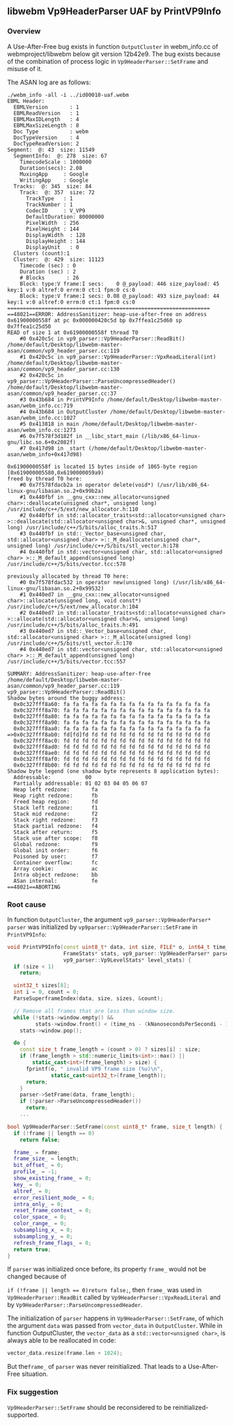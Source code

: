 ## libwebm Vp9HeaderParser UAF by PrintVP9Info

### Overview

A Use-After-Free bug exists in function `OutputCluster` in webm_info.cc of webmproject/libwebm below git version 12b42e9. The bug exists because of the combination of  process logic in `Vp9HeaderParser::SetFrame` and misuse of it.

The ASAN log are as follows:

```
./webm_info -all -i ../id00010-uaf.webm 
EBML Header:
  EBMLVersion       : 1
  EBMLReadVersion   : 1
  EBMLMaxIDLength   : 4
  EBMLMaxSizeLength : 8
  Doc Type          : webm
  DocTypeVersion    : 4
  DocTypeReadVersion: 2
Segment:  @: 43  size: 11549
  SegmentInfo:  @: 278  size: 67
    TimecodeScale : 1000000 
    Duration(secs): 2.08
    MuxingApp     : Google
    WritingApp    : Google
  Tracks:  @: 345  size: 84
    Track:  @: 357  size: 72
      TrackType   : 1
      TrackNumber : 1
      CodecID     : V_VP9
      DefaultDuration: 80000000
      PixelWidth  : 256
      PixelHeight : 144
      DisplayWidth  : 128
      DisplayHeight : 144
      DisplayUnit   : 0
  Clusters (count):1
  Cluster:  @: 429  size: 11123
    Timecode (sec) : 0
    Duration (sec) : 2
    # Blocks       : 26
    Block: type:V frame:I secs:    0 @_payload: 446 size_payload: 45 key:1 v:0 altref:0 errm:0 ct:1 fpm:0 cs:0
    Block: type:V frame:I secs: 0.08 @_payload: 493 size_payload: 44 key:1 v:0 altref:0 errm:0 ct:1 fpm:0 cs:0
=================================================================
==48021==ERROR: AddressSanitizer: heap-use-after-free on address 0x61900000558f at pc 0x000000420c5d bp 0x7ffea1c25d60 sp 0x7ffea1c25d50
READ of size 1 at 0x61900000558f thread T0
    #0 0x420c5c in vp9_parser::Vp9HeaderParser::ReadBit() /home/default/Desktop/libwebm-master-asan/common/vp9_header_parser.cc:119
    #1 0x420c5c in vp9_parser::Vp9HeaderParser::VpxReadLiteral(int) /home/default/Desktop/libwebm-master-asan/common/vp9_header_parser.cc:130
    #2 0x420c5c in vp9_parser::Vp9HeaderParser::ParseUncompressedHeader() /home/default/Desktop/libwebm-master-asan/common/vp9_header_parser.cc:37
    #3 0x43b684 in PrintVP9Info /home/default/Desktop/libwebm-master-asan/webm_info.cc:719
    #4 0x43b684 in OutputCluster /home/default/Desktop/libwebm-master-asan/webm_info.cc:1027
    #5 0x413818 in main /home/default/Desktop/libwebm-master-asan/webm_info.cc:1273
    #6 0x7f578f3d182f in __libc_start_main (/lib/x86_64-linux-gnu/libc.so.6+0x2082f)
    #7 0x417d98 in _start (/home/default/Desktop/libwebm-master-asan/webm_info+0x417d98)

0x61900000558f is located 15 bytes inside of 1065-byte region [0x619000005580,0x6190000059a9)
freed by thread T0 here:
    #0 0x7f578fdacb2a in operator delete(void*) (/usr/lib/x86_64-linux-gnu/libasan.so.2+0x99b2a)
    #1 0x440fbf in __gnu_cxx::new_allocator<unsigned char>::deallocate(unsigned char*, unsigned long) /usr/include/c++/5/ext/new_allocator.h:110
    #2 0x440fbf in std::allocator_traits<std::allocator<unsigned char> >::deallocate(std::allocator<unsigned char>&, unsigned char*, unsigned long) /usr/include/c++/5/bits/alloc_traits.h:517
    #3 0x440fbf in std::_Vector_base<unsigned char, std::allocator<unsigned char> >::_M_deallocate(unsigned char*, unsigned long) /usr/include/c++/5/bits/stl_vector.h:178
    #4 0x440fbf in std::vector<unsigned char, std::allocator<unsigned char> >::_M_default_append(unsigned long) /usr/include/c++/5/bits/vector.tcc:578

previously allocated by thread T0 here:
    #0 0x7f578fdac532 in operator new(unsigned long) (/usr/lib/x86_64-linux-gnu/libasan.so.2+0x99532)
    #1 0x440ed7 in __gnu_cxx::new_allocator<unsigned char>::allocate(unsigned long, void const*) /usr/include/c++/5/ext/new_allocator.h:104
    #2 0x440ed7 in std::allocator_traits<std::allocator<unsigned char> >::allocate(std::allocator<unsigned char>&, unsigned long) /usr/include/c++/5/bits/alloc_traits.h:491
    #3 0x440ed7 in std::_Vector_base<unsigned char, std::allocator<unsigned char> >::_M_allocate(unsigned long) /usr/include/c++/5/bits/stl_vector.h:170
    #4 0x440ed7 in std::vector<unsigned char, std::allocator<unsigned char> >::_M_default_append(unsigned long) /usr/include/c++/5/bits/vector.tcc:557

SUMMARY: AddressSanitizer: heap-use-after-free /home/default/Desktop/libwebm-master-asan/common/vp9_header_parser.cc:119 vp9_parser::Vp9HeaderParser::ReadBit()
Shadow bytes around the buggy address:
  0x0c327fff8a60: fa fa fa fa fa fa fa fa fa fa fa fa fa fa fa fa
  0x0c327fff8a70: fa fa fa fa fa fa fa fa fa fa fa fa fa fa fa fa
  0x0c327fff8a80: fa fa fa fa fa fa fa fa fa fa fa fa fa fa fa fa
  0x0c327fff8a90: fa fa fa fa fa fa fa fa fa fa fa fa fa fa fa fa
  0x0c327fff8aa0: fa fa fa fa fa fa fa fa fa fa fa fa fa fa fa fa
=>0x0c327fff8ab0: fd[fd]fd fd fd fd fd fd fd fd fd fd fd fd fd fd
  0x0c327fff8ac0: fd fd fd fd fd fd fd fd fd fd fd fd fd fd fd fd
  0x0c327fff8ad0: fd fd fd fd fd fd fd fd fd fd fd fd fd fd fd fd
  0x0c327fff8ae0: fd fd fd fd fd fd fd fd fd fd fd fd fd fd fd fd
  0x0c327fff8af0: fd fd fd fd fd fd fd fd fd fd fd fd fd fd fd fd
  0x0c327fff8b00: fd fd fd fd fd fd fd fd fd fd fd fd fd fd fd fd
Shadow byte legend (one shadow byte represents 8 application bytes):
  Addressable:           00
  Partially addressable: 01 02 03 04 05 06 07 
  Heap left redzone:       fa
  Heap right redzone:      fb
  Freed heap region:       fd
  Stack left redzone:      f1
  Stack mid redzone:       f2
  Stack right redzone:     f3
  Stack partial redzone:   f4
  Stack after return:      f5
  Stack use after scope:   f8
  Global redzone:          f9
  Global init order:       f6
  Poisoned by user:        f7
  Container overflow:      fc
  Array cookie:            ac
  Intra object redzone:    bb
  ASan internal:           fe
==48021==ABORTING
```



### Root cause

In function `OutputCluster`, the argument `vp9_parser::Vp9HeaderParser* parser` was initialized by `vp9parser::Vp9HeaderParser::SetFrame` in  `PrintVP9Info`:

```c++
void PrintVP9Info(const uint8_t* data, int size, FILE* o, int64_t time_ns,
                  FrameStats* stats, vp9_parser::Vp9HeaderParser* parser,
                  vp9_parser::Vp9LevelStats* level_stats) {
  if (size < 1)
    return;

  uint32_t sizes[8];
  int i = 0, count = 0;
  ParseSuperframeIndex(data, size, sizes, &count);

  // Remove all frames that are less than window size.
  while (!stats->window.empty() &&
         stats->window.front() < (time_ns - (kNanosecondsPerSecondi - 1)))
    stats->window.pop();

  do {
    const size_t frame_length = (count > 0) ? sizes[i] : size;
    if (frame_length > std::numeric_limits<int>::max() ||
        static_cast<int>(frame_length) > size) {
      fprintf(o, " invalid VP9 frame size (%u)\n",
              static_cast<uint32_t>(frame_length));
      return;
    }
    parser->SetFrame(data, frame_length);
    if (!parser->ParseUncompressedHeader())
      return;
    ...
```

```c++
bool Vp9HeaderParser::SetFrame(const uint8_t* frame, size_t length) {
  if (!frame || length == 0)
    return false;

  frame_ = frame;
  frame_size_ = length;
  bit_offset_ = 0;
  profile_ = -1;
  show_existing_frame_ = 0;
  key_ = 0;
  altref_ = 0;
  error_resilient_mode_ = 0;
  intra_only_ = 0;
  reset_frame_context_ = 0;
  color_space_ = 0;
  color_range_ = 0;
  subsampling_x_ = 0;
  subsampling_y_ = 0;
  refresh_frame_flags_ = 0;
  return true;
}
```

If `parser` was initialized once before, its property  `frame_` would not be changed because of 

`if (!frame || length == 0)return false;`, then  `frame_` was used in `Vp9HeaderParser::ReadBit` called by `Vp9HeaderParser::VpxReadLiteral` and by `Vp9HeaderParser::ParseUncompressedHeader`.



The initialization of `parser` happens in `Vp9HeaderParser::SetFrame`, of which the argument `data` was passed from `vector_data` in `OutputCluster`. While in function OutputCluster, the `vector_data` as a `std::vector<unsigned char>`, is always able to be reallocated in code:

```c++
vector_data.resize(frame.len + 1024);
```

But the`frame_` of  `parser` was never reinitialized. That leads to a Use-After-Free situation. 



### Fix suggestion

`Vp9HeaderParser::SetFrame` should be reconsidered to be reinitialized-supported.

